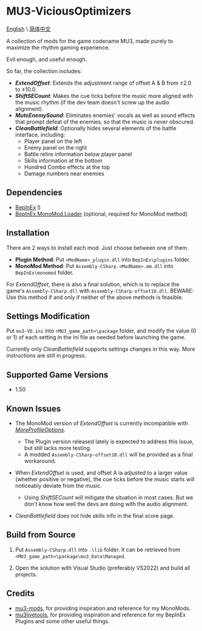 # MU3-ViciousOptimizers

[English](README.md) \\
[简体中文](README_zh-hans.md)

A collection of mods for the game codename MU3, made purely to maximize the rhythm gaming experience.

Evil enough, and useful enough.

So far, the collection includes:

+ ***ExtendOffset***: Extends the adjustment range of offset A & B from ±2.0 to ±10.0.
+ ***ShiftSECount***: Makes the cue ticks before the music more aligned with the music rhythm (if the dev team doesn't screw up the audio alignment).
+ ***MuteEnemySound***: Eliminates enemies' vocals as well as sound effects that prompt defeat of the enemies, so that the music is never obscured.
+ ***CleanBattlefield***: Optionally hides several elements of the battle interface, including:
  + Player panel on the left
  + Enemy panel on the right
  + Battle retire information below player panel
  + Skills information at the bottom
  + Hundred Combo effects at the top
  + Damage numbers near enemies

## Dependencies

+ [BepInEx](https://github.com/BepInEx/BepInEx) 5
+ [BepInEx.MonoMod.Loader](https://github.com/BepInEx/BepInEx.MonoMod.Loader) (optional, required for MonoMod method)

## Installation

There are 2 ways to install each mod. Just choose between one of them.

+ **Plugin Method**: Put `<ModName>_plugin.dll` into `BepInEx\plugins` folder.
+ **MonoMod Method**: Put `Assembly-CSharp.<ModName>.mm.dll` into `BepInEx\monomod` folder.

For *ExtendOffset*, there is also a final solution, which is to replace the game's `Assembly-CSharp.dll` with `Assembly-CSharp-offset10.dll`. BEWARE: Use this method if and only if neither of the above methods is feasible.

## Settings Modification

Put `mu3-VO.ini` into `<MU3_game_path>\package` folder, and modify the value (0 or 1) of each setting in the ini file as needed before launching the game.

Currently only *CleanBattlefield* supports settings changes in this way. More instructions are still in progress.

## Supported Game Versions

+ 1.50

## Known Issues

+ The MonoMod version of *ExtendOffset* is currently incompatible with [*MoreProfileOptions*](https://www.rainycolor.org/package/7EVENDAYSHOLIDAYS/MoreProfileOptions/).
  + The Plugin version released lately is expected to address this issue, but still lacks more testing.
  + A modded `Assembly-CSharp-offset10.dll` will be provided as a final workaround.

+ When *ExtendOffset* is used, and offset A ia adjusted to a larger value (whether positive or negative), the cue ticks before the music starts will noticeably deviate from the music.
  + Using *ShiftSECount* will mitigate the situation in most cases. But we don't know how well the devs are doing with the audio alignment.

+ *CleanBattlefield* does not hide skills info in the final score page.

## Build from Source

1. Put `Assembly-CSharp.dll` into `.\lib` folder. It can be retrieved from `<MU3_game_path>\package\mu3_Data\Managed`.

2. Open the solution with Visual Studio (preferably VS2022) and build all projects.

## Credits

+ [mu3-mods](https://gitea.tendokyu.moe/akanyan/mu3-mods), for providing inspiration and reference for my MonoMods.
+ [mu3livetools](https://github.com/r-value/mu3livetools), for providing inspiration and reference for my BepInEx Plugins and some other useful things.
